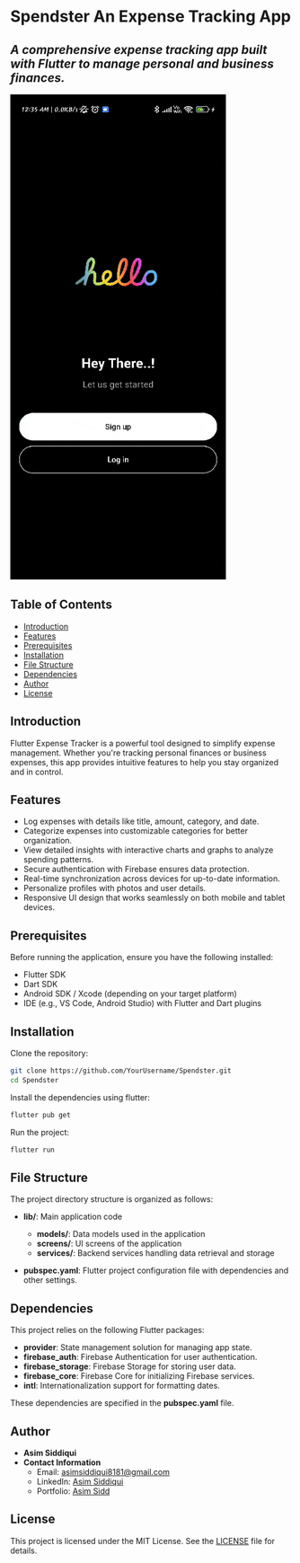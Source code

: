 # Spendster An Expense Tracking App

## _A comprehensive expense tracking app built with Flutter to manage personal and business finances._

![App Preview](https://github.com/Asim-Sidd02/Spendster/blob/main/preview.gif)

## Table of Contents

- [Introduction](#introduction)
- [Features](#features)
- [Prerequisites](#prerequisites)
- [Installation](#installation)
- [File Structure](#file-structure)
- [Dependencies](#dependencies)
- [Author](#author)
- [License](#license)

## Introduction

Flutter Expense Tracker is a powerful tool designed to simplify expense management. Whether you're tracking personal finances or business expenses, this app provides intuitive features to help you stay organized and in control.

## Features

- Log expenses with details like title, amount, category, and date.
- Categorize expenses into customizable categories for better organization.
- View detailed insights with interactive charts and graphs to analyze spending patterns.
- Secure authentication with Firebase ensures data protection.
- Real-time synchronization across devices for up-to-date information.
- Personalize profiles with photos and user details.
- Responsive UI design that works seamlessly on both mobile and tablet devices.

## Prerequisites

Before running the application, ensure you have the following installed:

- Flutter SDK
- Dart SDK
- Android SDK / Xcode (depending on your target platform)
- IDE (e.g., VS Code, Android Studio) with Flutter and Dart plugins

## Installation

Clone the repository:

```sh
git clone https://github.com/YourUsername/Spendster.git
cd Spendster
```
Install the dependencies using flutter:

```sh
flutter pub get
```
Run the project:

```sh
flutter run
```
## File Structure

The project directory structure is organized as follows:

- **lib/**: Main application code
  - **models/**: Data models used in the application
  - **screens/**: UI screens of the application
  - **services/**: Backend services handling data retrieval and storage

  
- **pubspec.yaml**: Flutter project configuration file with dependencies and other settings.

## Dependencies

This project relies on the following Flutter packages:

- **provider**: State management solution for managing app state.
- **firebase_auth**: Firebase Authentication for user authentication.
- **firebase_storage**: Firebase Storage for storing user data.
- **firebase_core**: Firebase Core for initializing Firebase services.
- **intl**: Internationalization support for formatting dates.

These dependencies are specified in the **pubspec.yaml** file.
## Author

- **Asim Siddiqui**
- **Contact Information**
  - Email: asimsiddiqui8181@gmail.com
  - LinkedIn: [Asim Siddiqui](https://www.linkedin.com/in/asim-siddiqui-a71731229/)
  - Portfolio: [Asim Sidd](https://asimsidd.vercel.app/)


## License

This project is licensed under the MIT License. See the [LICENSE](LICENSE) file for details.

